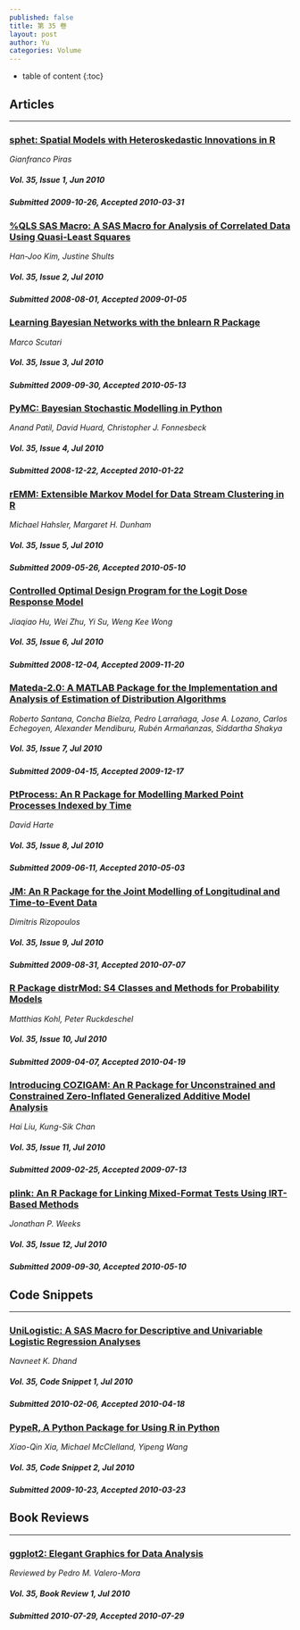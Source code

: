 ```yaml
---
published: false
title: 第 35 卷
layout: post
author: Yu
categories: Volume
---
```


* table of content
{:toc}

## Articles

***

### [sphet: Spatial Models with Heteroskedastic Innovations in R](/jstatsoft/v35/i01.html)

*Gianfranco Piras*

##### Vol. 35, Issue 1, Jun 2010

##### Submitted 2009-10-26, Accepted 2010-03-31

### [%QLS SAS Macro: A SAS Macro for Analysis of Correlated Data Using Quasi-Least Squares](/jstatsoft/v35/i02.html)

*Han-Joo Kim, Justine  Shults*

##### Vol. 35, Issue 2, Jul 2010

##### Submitted 2008-08-01, Accepted 2009-01-05

### [Learning Bayesian Networks with the bnlearn R Package](/jstatsoft/v35/i03.html)

*Marco Scutari*

##### Vol. 35, Issue 3, Jul 2010

##### Submitted 2009-09-30, Accepted 2010-05-13

### [PyMC: Bayesian Stochastic Modelling in Python](/jstatsoft/v35/i04.html)

*Anand Patil, David Huard, Christopher J. Fonnesbeck*

##### Vol. 35, Issue 4, Jul 2010

##### Submitted 2008-12-22, Accepted 2010-01-22

### [rEMM: Extensible Markov Model for Data Stream Clustering in R](/jstatsoft/v35/i05.html)

*Michael Hahsler, Margaret H. Dunham*

##### Vol. 35, Issue 5, Jul 2010

##### Submitted 2009-05-26, Accepted 2010-05-10

### [Controlled Optimal Design Program for the Logit Dose Response Model](/jstatsoft/v35/i06.html)

*Jiaqiao Hu, Wei Zhu, Yi Su, Weng Kee Wong*

##### Vol. 35, Issue 6, Jul 2010

##### Submitted 2008-12-04, Accepted 2009-11-20

### [Mateda-2.0: A MATLAB Package for the Implementation and Analysis of Estimation of Distribution Algorithms](/jstatsoft/v35/i07.html)

*Roberto Santana, Concha Bielza, Pedro Larrañaga, Jose A. Lozano, Carlos Echegoyen, Alexander Mendiburu, Rubén Armañanzas, Siddartha Shakya*

##### Vol. 35, Issue 7, Jul 2010

##### Submitted 2009-04-15, Accepted 2009-12-17

### [PtProcess: An R Package for Modelling Marked Point Processes Indexed by Time](/jstatsoft/v35/i08.html)

*David Harte*

##### Vol. 35, Issue 8, Jul 2010

##### Submitted 2009-06-11, Accepted 2010-05-03

### [JM: An R Package for the Joint Modelling of Longitudinal and Time-to-Event Data](/jstatsoft/v35/i09.html)

*Dimitris Rizopoulos*

##### Vol. 35, Issue 9, Jul 2010

##### Submitted 2009-08-31, Accepted 2010-07-07

### [R Package distrMod: S4 Classes and Methods for Probability Models](/jstatsoft/v35/i10.html)

*Matthias Kohl, Peter Ruckdeschel*

##### Vol. 35, Issue 10, Jul 2010

##### Submitted 2009-04-07, Accepted 2010-04-19

### [Introducing COZIGAM: An R Package for Unconstrained and Constrained Zero-Inflated Generalized Additive Model Analysis](/jstatsoft/v35/i11.html)

*Hai Liu, Kung-Sik Chan*

##### Vol. 35, Issue 11, Jul 2010

##### Submitted 2009-02-25, Accepted 2009-07-13

### [plink: An R Package for Linking Mixed-Format Tests Using IRT-Based Methods](/jstatsoft/v35/i12.html)

*Jonathan P. Weeks*

##### Vol. 35, Issue 12, Jul 2010

##### Submitted 2009-09-30, Accepted 2010-05-10

## Code Snippets

***

### [UniLogistic: A SAS Macro for Descriptive and Univariable Logistic Regression Analyses](/jstatsoft/v35/c01.html)

*Navneet K. Dhand*

##### Vol. 35, Code Snippet 1, Jul 2010

##### Submitted 2010-02-06, Accepted 2010-04-18

### [PypeR, A Python Package for Using R in Python](/jstatsoft/v35/c02.html)

*Xiao-Qin Xia, Michael McClelland, Yipeng Wang*

##### Vol. 35, Code Snippet 2, Jul 2010

##### Submitted 2009-10-23, Accepted 2010-03-23

## Book Reviews

***

### [ggplot2: Elegant Graphics for Data Analysis](/jstatsoft/v35/b01.html)

*Reviewed by Pedro M. Valero-Mora*

##### Vol. 35, Book Review 1, Jul 2010

##### Submitted 2010-07-29, Accepted 2010-07-29


